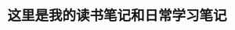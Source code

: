 # 这里是我的读书笔记和日常学习笔记

<!-- ## 传送门 -->

<!-- 1. [CSS世界](https://github.com/shiyutim/note/tree/master/CSS%E4%B8%96%E7%95%8C) 
2. [微信小程序笔记](https://github.com/shiyutim/note/tree/master/wechatApp)
3. [git指令](https://github.com/shiyutim/note/tree/master/git%E6%8C%87%E4%BB%A4)
4. [高性能JavaScript](https://github.com/shiyutim/note/tree/master/%E9%AB%98%E6%80%A7%E8%83%BDJavaScript)
5. [面试题总结](https://github.com/shiyutim/note/tree/master/%E9%9D%A2%E8%AF%95%E9%A2%98%E6%80%BB%E7%BB%93)
6. [JavaScript高级程序设计](https://github.com/shiyutim/note/tree/master/JavaScript%E9%AB%98%E7%BA%A7%E7%A8%8B%E5%BA%8F%E8%AE%BE%E8%AE%A1)
7. [Vue笔记](https://github.com/shiyutim/note/tree/master/Vue%E7%AC%94%E8%AE%B0)
8. [图解HTTP](https://github.com/shiyutim/note/tree/master/%E5%9B%BE%E8%A7%A3HTTP)
9. [正则表达式必知必会](https://github.com/shiyutim/note/tree/master/正则表达式必知必会) -->
